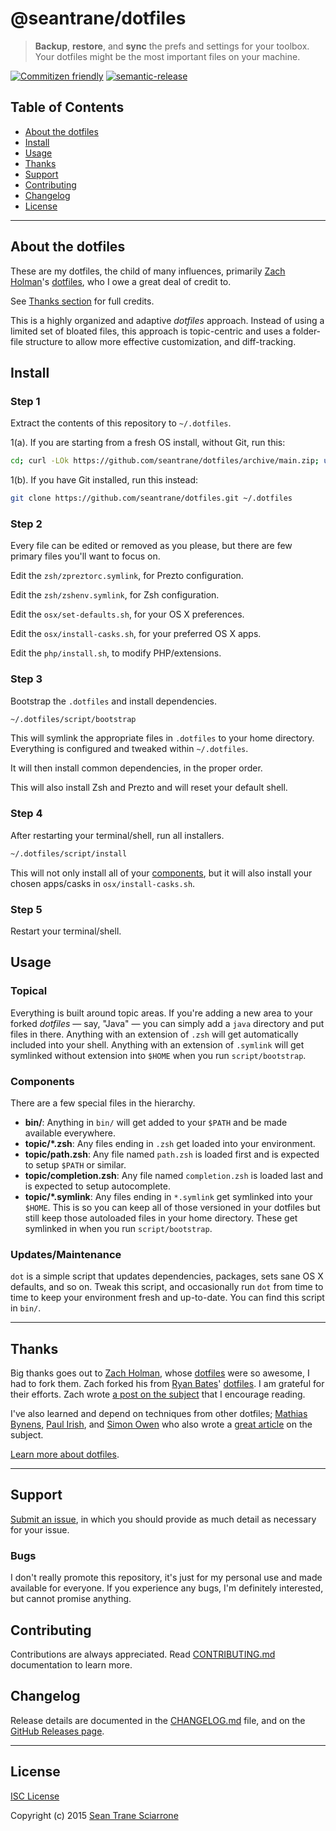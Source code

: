 # @seantrane/dotfiles

> **Backup**, **restore**, and **sync** the prefs and settings for your toolbox. Your dotfiles might be the most important files on your machine.

[![Commitizen friendly](https://img.shields.io/badge/commitizen-friendly-brightgreen.svg)](http://commitizen.github.io/cz-cli/) [![semantic-release](https://img.shields.io/badge/%20%20%F0%9F%93%A6%F0%9F%9A%80-semantic--release-e10079.svg)](https://github.com/semantic-release/semantic-release)

## Table of Contents

- [About the dotfiles](#about)
- [Install](#install)
- [Usage](#usage)
- [Thanks](#thanks)
- [Support](#support)
- [Contributing](#contributing)
- [Changelog](#changelog)
- [License](#license)

---

## About the dotfiles <a id="about"></a>

These are my dotfiles, the child of many influences, primarily [Zach Holman](https://github.com/holman)'s [dotfiles](https://github.com/holman/dotfiles), who I owe a great deal of credit to.

See [Thanks section](#thanks) for full credits.

This is a highly organized and adaptive _dotfiles_ approach. Instead of using a limited set of bloated files, this approach is topic-centric and uses a folder-file structure to allow more effective customization, and diff-tracking.

## Install <a id="install"></a>

### Step 1

Extract the contents of this repository to `~/.dotfiles`.

1(a). If you are starting from a fresh OS install, without Git, run this:

```sh
cd; curl -LOk https://github.com/seantrane/dotfiles/archive/main.zip; unzip main.zip; mv dotfiles-main .dotfiles; rm main.zip;
```

1(b). If you have Git installed, run this instead:

```sh
git clone https://github.com/seantrane/dotfiles.git ~/.dotfiles
```

### Step 2

Every file can be edited or removed as you please, but there are few primary files you'll want to focus on.

Edit the `zsh/zpreztorc.symlink`, for Prezto configuration.

Edit the `zsh/zshenv.symlink`, for Zsh configuration.

Edit the `osx/set-defaults.sh`, for your OS X preferences.

Edit the `osx/install-casks.sh`, for your preferred OS X apps.

Edit the `php/install.sh`, to modify PHP/extensions.

### Step 3

Bootstrap the `.dotfiles` and install dependencies.

```sh
~/.dotfiles/script/bootstrap
```

This will symlink the appropriate files in `.dotfiles` to your home directory.
Everything is configured and tweaked within `~/.dotfiles`.

It will then install common dependencies, in the proper order.

This will also install Zsh and Prezto and will reset your default shell.

### Step 4

After restarting your terminal/shell, run all installers.

```sh
~/.dotfiles/script/install
```

This will not only install all of your [components](#components),
but it will also install your chosen apps/casks in `osx/install-casks.sh`.

### Step 5

Restart your terminal/shell.

## Usage <a id="usage"></a>

### Topical

Everything is built around topic areas. If you're adding a new area to your
forked _dotfiles_ — say, "Java" — you can simply add a `java` directory and put
files in there. Anything with an extension of `.zsh` will get automatically
included into your shell. Anything with an extension of `.symlink` will get
symlinked without extension into `$HOME` when you run `script/bootstrap`.

### Components

There are a few special files in the hierarchy.

- **bin/**: Anything in `bin/` will get added to your `$PATH` and be made
  available everywhere.
- **topic/\*.zsh**: Any files ending in `.zsh` get loaded into your
  environment.
- **topic/path.zsh**: Any file named `path.zsh` is loaded first and is
  expected to setup `$PATH` or similar.
- **topic/completion.zsh**: Any file named `completion.zsh` is loaded
  last and is expected to setup autocomplete.
- **topic/\*.symlink**: Any files ending in `*.symlink` get symlinked into
  your `$HOME`. This is so you can keep all of those versioned in your dotfiles
  but still keep those autoloaded files in your home directory. These get
  symlinked in when you run `script/bootstrap`.

### Updates/Maintenance

`dot` is a simple script that updates dependencies, packages, sets sane OS X
defaults, and so on. Tweak this script, and occasionally run `dot` from
time to time to keep your environment fresh and up-to-date. You can find
this script in `bin/`.

---

## Thanks <a id="thanks"></a>

Big thanks goes out to [Zach Holman](https://github.com/holman), whose [dotfiles](https://github.com/holman/dotfiles)  were so awesome, I had to fork them. Zach forked his from [Ryan Bates](https://github.com/ryanb)' [dotfiles](https://github.com/ryanb/dotfiles).  I am grateful for their efforts. Zach wrote [a post on the subject](http://zachholman.com/2010/08/dotfiles-are-meant-to-be-forked/)  that I encourage reading.

I've also learned and depend on techniques from other dotfiles; [Mathias Bynens](https://github.com/mathiasbynens/dotfiles), [Paul Irish](https://github.com/paulirish/dotfiles), and [Simon Owen](https://github.com/s10wen/dotfiles) who also wrote a [great article](http://code.tutsplus.com/tutorials/setting-up-a-mac-dev-machine-from-zero-to-hero-with-dotfiles--net-35449) on the subject.

[Learn more about dotfiles](https://dotfiles.github.io).

---

## Support <a id="support"></a>

[Submit an issue](https://github.com/seantrane/dotfiles/issues/new), in which you should provide as much detail as necessary for your issue.

### Bugs

I don't really promote this repository, it's just for my personal use and made available for everyone.
If you experience any bugs, I'm definitely interested, but cannot promise anything.

## Contributing <a id="contributing"></a>

Contributions are always appreciated. Read [CONTRIBUTING.md](https://github.com/seantrane/dotfiles/blob/main/CONTRIBUTING.md) documentation to learn more.

## Changelog <a id="changelog"></a>

Release details are documented in the [CHANGELOG.md](https://github.com/seantrane/dotfiles/blob/main/CHANGELOG.md) file, and on the [GitHub Releases page](https://github.com/seantrane/dotfiles/releases).

---

## License <a id="license"></a>

[ISC License](https://github.com/seantrane/finda/blob/main/LICENSE)

Copyright (c) 2015 [Sean Trane Sciarrone](https://github.com/seantrane)
